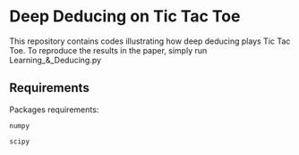 # Deep Deducing on Tic Tac Toe

This repository contains codes illustrating how deep deducing plays Tic Tac Toe.
To reproduce the results in the paper, simply run Learning_&_Deducing.py

## Requirements

Packages requirements:

```
numpy
```


```
scipy
```
